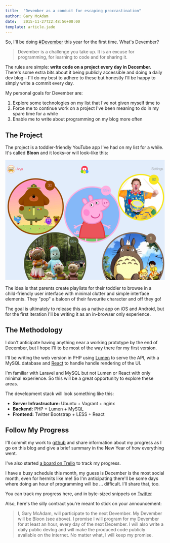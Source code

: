```yaml
---
title:  "Devember as a conduit for escaping procrastination"
author: Gary McAdam
date:   2015-11-27T22:48:56+00:00
template: article.jade
---
```


So, I'll be doing [#Devember](http://devember.org/) this year for the first time. What's Devember?

<span class="more"></span>

> Devember is a challenge you take up. It is an excuse for programming, for learning to code and for sharing it.

The rules are simple: **write code on a project every day in December.** There's some extra bits about it being
publicly accessible and doing a daily dev blog &ndash; I'll do my best to adhere to these but honestly I'll
be happy to simply write a commit every day.

My personal goals for Devember are:

  1. Explore some technologies on my list that I've not given myself time to
  2. Force me to continue work on a project I've been meaning to do in my spare time for a while
  3. Enable me to write about programming on my blog more often

## The Project

The project is a toddler-friendly YouTube app I've had on my list for a while. It's called **Bloon** and it
looks&ndash;or will look&ndash;like this:

![](bloon.png)

The idea is that parents create playlists for their toddler to browse in a child-friendly user interface
with minimal clutter and simple interface elements. They "pop" a baloon of their favourite character
and off they go!

The goal is ultimately to release this as a native app on iOS and Android, but for the first iteration
I'll be writing it as an in-browser only experience.

## The Methodology

I don't anticipate having anything near a working prototype by the end of December, but I hope I'll to be
most of the way there for my first version.

I'll be writing the web version in PHP using [Lumen](http://lumen.laravel.com/) to serve the API,
with a MySQL database and [React](https://facebook.github.io/react/) to handle handle rendering of the UI.

I'm familiar with Laravel and MySQL but not Lumen or React with only minimal experience. So this will be
a great opportunity to explore these areas.

The development stack will look something like this:

  - **Server Infrastructure:** Ubuntu + Vagrant + nginx
  - **Backend:** PHP + Lumen + MySQL
  - **Frontend:** Twitter Bootstrap + LESS + React

## Follow My Progress

I'll commit my work to [github](https://github.com/gpmcadam) and share information
about my progress as I go on this blog and give a brief summary in the New Year of how everything went.

I've also started [a board on Trello](https://trello.com/b/E0sJf6x3/bloon-devember) to track my progress.

I have a busy schedule this month, my guess is December is the most social month, even for hermits like me! So
I'm anticipating there'll be some days where doing an hour of programming will be ... difficult. I'll share that, too.

You can track my progress here, and in byte-sized snippets on [Twitter](https://twitter.com/gpmcadam)

Also, here's the silly contract you're meant to stick on your announcement:

> I, Gary McAdam, will participate to the next Devember. My Devember will be Bloon (see above). I promise I will program for my Devember for at least an hour, every day of the next December. I will also write a daily public devlog and will make the produced code publicly available on the internet. No matter what, I will keep my promise. 